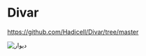 # Divar
https://github.com/Hadicell/Divar/tree/master


![دیوار](https://user-images.githubusercontent.com/101221304/177201806-6f7cb3a3-5e43-44a2-96c5-cd507b004127.png)
